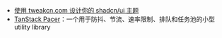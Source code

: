 - [使用 tweakcn.com 设计你的 shadcn/ui 主题](https://tweakcn.com/)
- [TanStack Pacer](https://tanstack.com/pacer/latest)：一个用于防抖、节流、速率限制、排队和任务池的小型 utility library
